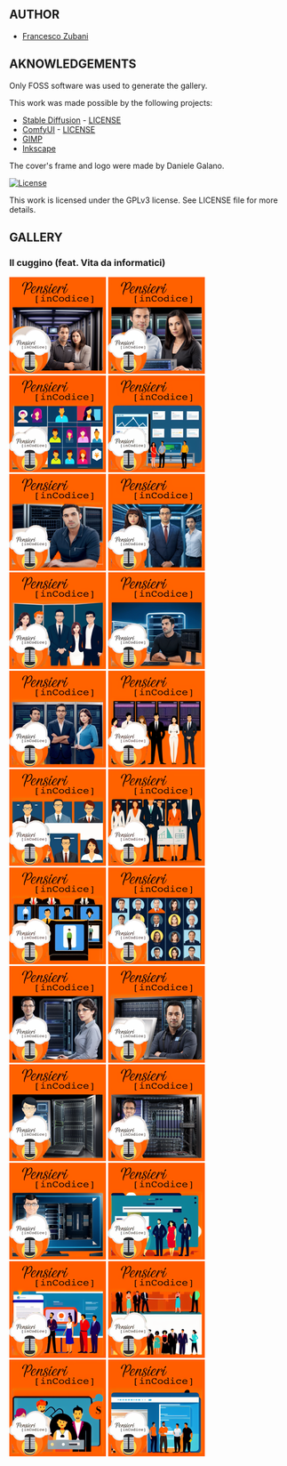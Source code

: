 ## AUTHOR

- [Francesco Zubani](https://www.linkedin.com/in/francesco-zubani-5957081a6/)

## AKNOWLEDGEMENTS

Only FOSS software was used to generate the gallery.

This work was made possible by the following projects:

- [Stable Diffusion](https://github.com/CompVis/stable-diffusion) - [LICENSE](https://github.com/CompVis/stable-diffusion/blob/main/LICENSE)
- [ComfyUI](https://github.com/comfyanonymous/ComfyUI) - [LICENSE](https://github.com/comfyanonymous/ComfyUI/blob/master/LICENSE)
- [GIMP](https://www.gimp.org/)
- [Inkscape](https://inkscape.org/)

The cover's frame and logo were made by Daniele Galano.

[![License](https://img.shields.io/badge/License-GPL%20v3-blue.svg)](http://www.gnu.org/licenses/gpl-3.0)

This work is licensed under the GPLv3 license.
See LICENSE file for more details.

## GALLERY

### Il cuggino (feat. Vita da informatici)

<div class="gallery">
  <a href="PIC54_01.png"><img class="thumbnail" src="./thumbs/PIC54_01.png" alt="PIC54_01"></a>
  <a href="PIC54_02.png"><img class="thumbnail" src="./thumbs/PIC54_02.png" alt="PIC54_02"></a>
  <a href="PIC54_03.png"><img class="thumbnail" src="./thumbs/PIC54_03.png" alt="PIC54_03"></a>
  <a href="PIC54_04.png"><img class="thumbnail" src="./thumbs/PIC54_04.png" alt="PIC54_04"></a>
  <a href="PIC54_05.png"><img class="thumbnail" src="./thumbs/PIC54_05.png" alt="PIC54_05"></a>
  <a href="PIC54_06.png"><img class="thumbnail" src="./thumbs/PIC54_06.png" alt="PIC54_06"></a>
  <a href="PIC54_07.png"><img class="thumbnail" src="./thumbs/PIC54_07.png" alt="PIC54_07"></a>
  <a href="PIC54_08.png"><img class="thumbnail" src="./thumbs/PIC54_08.png" alt="PIC54_08"></a>
  <a href="PIC54_09.png"><img class="thumbnail" src="./thumbs/PIC54_09.png" alt="PIC54_09"></a>
  <a href="PIC54_10.png"><img class="thumbnail" src="./thumbs/PIC54_10.png" alt="PIC54_10"></a>
  <a href="PIC54_11.png"><img class="thumbnail" src="./thumbs/PIC54_11.png" alt="PIC54_11"></a>
  <a href="PIC54_12.png"><img class="thumbnail" src="./thumbs/PIC54_12.png" alt="PIC54_12"></a>
  <a href="PIC54_13.png"><img class="thumbnail" src="./thumbs/PIC54_13.png" alt="PIC54_13"></a>
  <a href="PIC54_14.png"><img class="thumbnail" src="./thumbs/PIC54_14.png" alt="PIC54_14"></a>
  <a href="PIC54_15.png"><img class="thumbnail" src="./thumbs/PIC54_15.png" alt="PIC54_15"></a>
  <a href="PIC54_16.png"><img class="thumbnail" src="./thumbs/PIC54_16.png" alt="PIC54_16"></a>
  <a href="PIC54_17.png"><img class="thumbnail" src="./thumbs/PIC54_17.png" alt="PIC54_17"></a>
  <a href="PIC54_18.png"><img class="thumbnail" src="./thumbs/PIC54_18.png" alt="PIC54_18"></a>
  <a href="PIC54_19.png"><img class="thumbnail" src="./thumbs/PIC54_19.png" alt="PIC54_19"></a>
  <a href="PIC54_20.png"><img class="thumbnail" src="./thumbs/PIC54_20.png" alt="PIC54_20"></a>
  <a href="PIC54_21.png"><img class="thumbnail" src="./thumbs/PIC54_21.png" alt="PIC54_21"></a>
  <a href="PIC54_22.png"><img class="thumbnail" src="./thumbs/PIC54_22.png" alt="PIC54_22"></a>
  <a href="PIC54_23.png"><img class="thumbnail" src="./thumbs/PIC54_23.png" alt="PIC54_23"></a>
  <a href="PIC54_24.png"><img class="thumbnail" src="./thumbs/PIC54_24.png" alt="PIC54_24"></a>
</div>
</body>
</html>

